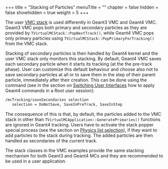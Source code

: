 +++
title = "Stacking of Particles"
menuTitle = ""
chapter = false
hidden = false
showhidden = true
weight = 5
+++

The user [VMC stack](https://vmc-project.github.io/vmc/classTVirtualMCStack.html) is used differently in Geant3 VMC and Geant4 VMC. Geant3 VMC pops both primary and secondary particles as they are provided by `TVirtualMCStack::PopNextTrack()`, while Geant4 VMC pops only primary particles using `TVirtualMCStack::PopPrimaryForTracking()` from the VMC stack. 

Stacking of secondary particles is then handled by Geant4 kernel and the user VMC stack only monitors this stacking. By default, Geant4 VMC saves each secondary particle when it starts its tracking (at the the pre-track phase). User can customize this default behaviour and choose also not to save secondary particles at all or to save them in the step of their parent particle, immediately after their creation.
This can be done using the command (see in the section on  [Switching User Interfaces](/user-guide/geant4_vmc/switching-user-interfaces) how to apply Geant4 commands in a Root user session):
```bash
/mcTracking/saveSecondaries selection
   selection = DoNotSave, SaveInPreTrack, SaveInStep
```

The consequence of this is that, by default, the particles added to the VMC stack in other than `TVirtualMCApplication::GeneratePrimaries()` functions are ignored in Geant4 tracking. Users have to activate the stack popper special process (see the section on [Physics list selection](/user-guide/geant4_vmc/physics-lists)), if they want to add particles to the stack during tracking. The added particles are then handled as secondaries of the current track.

The stack classes in the VMC examples provide the same stacking mechanism for both Geant3 and Geant4 MCs and they are recommended to be used in a user application.
